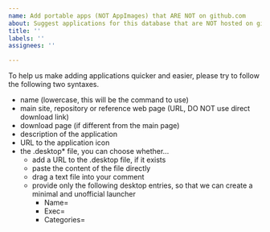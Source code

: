 ```yaml
---
name: Add portable apps (NOT AppImages) that ARE NOT on github.com
about: Suggest applications for this database that are NOT hosted on github.com
title: ''
labels: ''
assignees: ''

---
```


To help us make adding applications quicker and easier, please try to follow the following two syntaxes.

- name (lowercase, this will be the command to use)
- main site, repository or reference web page (URL, DO NOT use direct download link)
- download page (if different from the main page)
- description of the application
- URL to the application icon
- the .desktop* file, you can choose whether...
  - add a URL to the .desktop file, if it exists
  - paste the content of the file directly
  - drag a text file into your comment
  - provide only the following desktop entries, so that we can create a minimal and unofficial launcher
    - Name=
    - Exec=
    - Categories=
